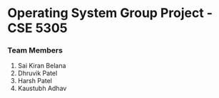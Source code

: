 # Operating System Group Project - CSE 5305

### Team Members

1. Sai Kiran Belana
2. Dhruvik Patel
3. Harsh Patel
4. Kaustubh Adhav
